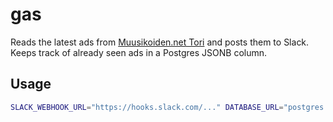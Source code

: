 # gas

Reads the latest ads from [Muusikoiden.net Tori](https://muusikoiden.net/tori/)
and posts them to Slack. Keeps track of already seen ads in a Postgres JSONB column.

## Usage

```bash
SLACK_WEBHOOK_URL="https://hooks.slack.com/..." DATABASE_URL="postgres://..." go run *.go
```

